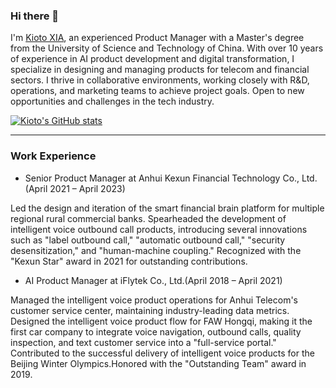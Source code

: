 ### Hi there 👋  

I'm [Kioto XIA](//about.upstairs.cn/?github), an experienced Product Manager with a Master's degree from the University of Science and Technology of China. With over 10 years of experience in AI product development and digital transformation, I specialize in designing and managing products for telecom and financial sectors. I thrive in collaborative environments, working closely with R&D, operations, and marketing teams to achieve project goals. Open to new opportunities and challenges in the tech industry.

[![Kioto's GitHub stats](https://github-readme-stats.vercel.app/api?username=ztshia&show_icons=true)](https://github.com/ztshia)

---

### Work Experience

- Senior Product Manager at Anhui Kexun Financial Technology Co., Ltd. (April 2021 – April 2023)

Led the design and iteration of the smart financial brain platform for multiple regional rural commercial banks.
Spearheaded the development of intelligent voice outbound call products, introducing several innovations such as "label outbound call," "automatic outbound call," "security desensitization," and "human-machine coupling."
Recognized with the "Kexun Star" award in 2021 for outstanding contributions.

- AI Product Manager at iFlytek Co., Ltd.(April 2018 – April 2021)

Managed the intelligent voice product operations for Anhui Telecom's customer service center, maintaining industry-leading data metrics.
Designed the intelligent voice product flow for FAW Hongqi, making it the first car company to integrate voice navigation, outbound calls, quality inspection, and text customer service into a "full-service portal."
Contributed to the successful delivery of intelligent voice products for the Beijing Winter Olympics.Honored with the "Outstanding Team" award in 2019.
